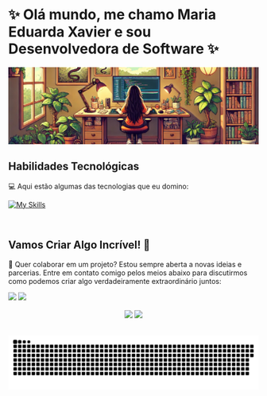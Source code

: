# ✨ Olá mundo, me chamo Maria Eduarda Xavier e sou Desenvolvedora de Software ✨

<div align="center">
  <img src="./assets/bg-wide-cropped.jpg" alt="Pixel Art Garota Codando" />
</div>

## Habilidades Tecnológicas

💻 Aqui estão algumas das tecnologias que eu domino:

[![My Skills](https://skillicons.dev/icons?i=typescript,javascript,react,java,html,css,git,mongo)](https://skillicons.dev)

<br/>

## Vamos Criar Algo Incrível! 💫

💬 Quer colaborar em um projeto? Estou sempre aberta a novas ideias e parcerias. Entre em contato comigo pelos meios abaixo para discutirmos como podemos criar algo verdadeiramente extraordinário juntos:

<div> 
  <a href = "pro.maduxavier@gmail.com"><img src="https://img.shields.io/badge/-Gmail-%23333?style=for-the-badge&logo=gmail&logoColor=white" target="_blank"></a>
  <a href="https://www.linkedin.com/in/mariadxavier/" target="_blank"><img src="https://img.shields.io/badge/-LinkedIn-%230077B5?style=for-the-badge&logo=Linkedin&logoColor=white" target="_blank"></a> 
</div>

 <br/>

<div align="center">
  <img src="https://github-readme-stats.vercel.app/api/top-langs/?username=mariadxavier&theme=dark&layout=compact" width="30%"  />
  <img src="https://github-readme-stats.vercel.app/api/?username=mariadxavier&show_icons=true&theme=dark" width="40%" />
</div>

<br/>
<div align="center">

![snake gif](https://github.com/mariadxavier/mariadxavier/blob/output/github-snake-dark.svg)

</div>
